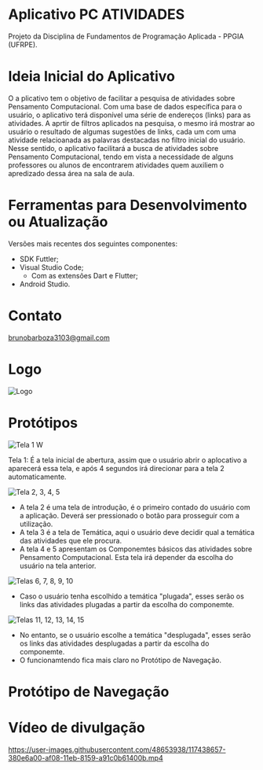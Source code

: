# Aplicativo PC ATIVIDADES
Projeto da Disciplina de Fundamentos de Programação Aplicada - PPGIA (UFRPE).

# Ideia Inicial do Aplicativo
O a plicativo tem o objetivo de facilitar a pesquisa de atividades sobre Pensamento Computacional. Com uma base de dados específica para o usuário, o aplicativo terá disponível uma série de endereços (links) para as atividades. A aprtir de filtros aplicados na pesquisa, o mesmo irá mostrar ao usuário o resultado de algumas sugestões de links, cada um com uma atividade relacioanada as palavras destacadas no filtro inicial do usuário. Nesse sentido, o aplicativo facilitará a busca de atividades sobre Pensamento Computacional, tendo em vista a necessidade de alguns professores ou alunos de encontrarem atividades quem auxiliem o apredizado dessa área na sala de aula. 

# Ferramentas para Desenvolvimento ou Atualização
Versões mais recentes dos seguintes componentes:
- SDK Futtler;
- Visual Studio Code;
    - Com as extensões Dart e Flutter;
- Android Studio.

# Contato
brunobarboza3103@gmail.com

# Logo

![Logo](https://user-images.githubusercontent.com/48653938/114325745-120fc880-9b08-11eb-8974-e0a137c2e021.png)

# Protótipos

![Tela 1 W](https://user-images.githubusercontent.com/48653938/122934445-ea2db400-d345-11eb-9850-dd5e600df27e.png)


Tela 1: É a tela inicial de abertura, assim que o usuário abrir o aplocativo a aparecerá essa tela, e após 4 segundos irá direcionar para a tela 2 automaticamente.


![Tela 2, 3, 4, 5](https://user-images.githubusercontent.com/48653938/122934562-02053800-d346-11eb-8634-548c92ae70b9.jpg)

- A tela 2 é uma tela de introdução, é o primeiro contado do usuário com a aplicação. Deverá ser pressionado o botão para prosseguir com a utilização.
- A tela 3 é a tela de Temática, aqui o usuário deve decidir qual a temática das atividades que ele procura.
- A tela 4 e 5 apresentam os Componemtes básicos das atividades sobre Pensamento Computacional. Esta tela irá depender da escolha do usuário na tela anterior.

![Telas 6, 7, 8, 9, 10](https://user-images.githubusercontent.com/48653938/122934641-177a6200-d346-11eb-8220-81414a330f09.jpg)

- Caso o usuário tenha escolhido a temática "plugada", esses serão os links das atividades plugadas a partir da escolha do componemte.

![Telas 11, 12, 13, 14, 15](https://user-images.githubusercontent.com/48653938/122934698-23662400-d346-11eb-9e9d-387390160e01.jpg)


- No entanto, se o usuário escolhe a temática "desplugada", esses serão os links das atividades desplugadas a partir da escolha do componemte. 
- O funcionamtendo fica mais claro no Protótipo de Navegação.



# Protótipo de Navegação


# Vídeo de divulgação

https://user-images.githubusercontent.com/48653938/117438657-380e6a00-af08-11eb-8159-a91c0b61400b.mp4






